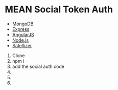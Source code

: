 # MEAN Social Token Auth

- [MongoDB](http://www.mongodb.org/)
- [Express](http://expressjs.com/)
- [AngularJS](https://angularjs.org/)
- [Node.js](http://nodejs.org)
- [Satellizer](https://github.com/sahat/satellizer)

1. Clone
1. npm i
1. add the social auth code
1.
1.
1.
